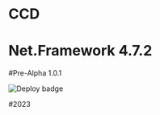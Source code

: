 # CCD
# Net.Framework 4.7.2

#Pre-Alpha 1.0.1

![Deploy badge](https://github.com/Bodden007/CCD/actions/workflows/main.yml/badge.svg)

#2023
